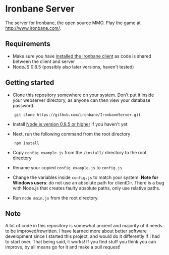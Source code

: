 Ironbane Server
==============

The server for Ironbane, the open source MMO. 
Play the game at <http://www.ironbane.com/>.

## Requirements

* Make sure you have [installed the Ironbane client](https://github.com/ironbane/IronbaneClient) as code is shared between the client and server
* NodeJS 0.8.5 (possibly also later versions, haven't tested)

## Getting started

* Clone this repository somewhere on your system. Don't put it inside your webserver directory, as anyone can then view your database password.
```
    git clone https://github.com/ironbane/IronbaneServer.git
```
* Install [Node.js version 0.8.5 or higher](http://nodejs.org/download/) if you haven't yet

* Next, run the following command from the root directory
```
	npm install
```
* Copy ```config_example.js``` from the ```/install/``` directory to the root directory

* Rename your copied ```config_example.js``` to ```config.js```

* Change the variables inside ```config.js``` to match your system.
   **Note for Windows users**: do not use an absolute path for clientDir. There is a bug with Node.js that creates faulty absolute paths, only use relative paths.

* Run ```node main.js``` from the root directory.   

## Note

A lot of code in this repository is somewhat ancient and majority of it needs to be improved/rewritten.
I have learned more about better software development since I started this project, and would do it differently if I had to start over.
That being said, it works! If you find stuff you think you can improve, by all means go for it and make a pull request!
